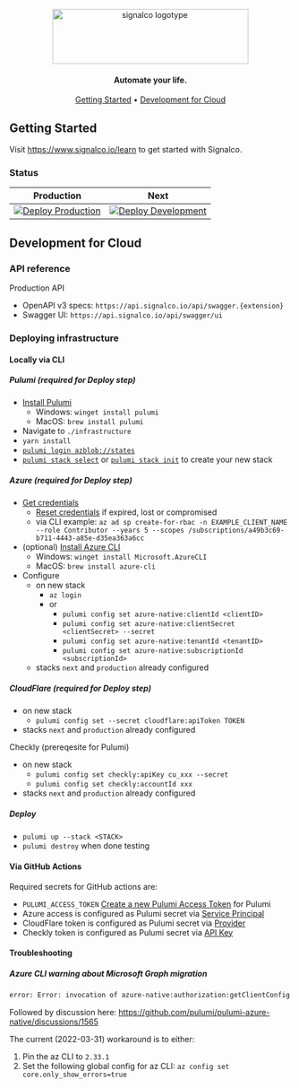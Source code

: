 <p align="center">
  <a href="https://www.signalco.io">
    <picture>
      <source media="(prefers-color-scheme: dark)" srcset="https://www.signalco.io/LogotypeDark.png">
      <img height="98" width="350" alt="signalco logotype" src="https://www.signalco.io/LogotypeLight.png">
    </picture>
  </a>
</p>
<h4 align="center">Automate your life.</h4>

<p align="center">
  <a href="#getting-started">Getting Started</a> •
  <a href="#development-for-cloud">Development for Cloud</a>
</p>

## Getting Started

Visit <a aria-label="Signalco learn" href="https://www.signalco.io/learn">https://www.signalco.io/learn</a> to get started with Signalco.

### Status

| Production | Next |
|------------|------|
| [![Deploy Production](https://github.com/signalco-io/signalco/actions/workflows/infra-deploy.yml/badge.svg?branch=main)](https://github.com/signalco-io/signalco/actions/workflows/infra-deploy.yml) | [![Deploy Development](https://github.com/signalco-io/signalco/actions/workflows/infra-deploy.yml/badge.svg?branch=next)](https://github.com/signalco-io/signalco/actions/workflows/infra-deploy.yml) |

## Development for Cloud

### API reference

Production API

- OpenAPI v3 specs: `https://api.signalco.io/api/swagger.{extension}`
- Swagger UI: `https://api.signalco.io/api/swagger/ui`

### Deploying infrastructure

#### Locally via CLI

##### **Pulumi (required for Deploy step)**

- [Install Pulumi](https://www.pulumi.com/docs/get-started/install)
  - Windows: `winget install pulumi`
  - MacOS: `brew install pulumi`
- Navigate to `./infrastructure`
- `yarn install`
- [`pulumi login azblob://states`](https://www.pulumi.com/docs/reference/cli/pulumi_login/)
- [`pulumi stack select`](https://www.pulumi.com/docs/reference/cli/pulumi_stack_select/) or [`pulumi stack init`](https://www.pulumi.com/docs/reference/cli/pulumi_stack_init/) to create your new stack

##### **Azure (required for Deploy step)**

- [Get credentials](https://www.pulumi.com/registry/packages/azure-native/installation-configuration/#create-your-service-principal-and-get-your-tokens)
  - [Reset credentials](https://learn.microsoft.com/en-us/cli/azure/azure-cli-sp-tutorial-7?view=azure-cli-latest&tabs=bash) if expired, lost or compromised
  - via CLI example: `az ad sp create-for-rbac -n EXAMPLE_CLIENT_NAME --role Contributor --years 5 --scopes /subscriptions/a49b3c69-b711-4443-a85e-d35ea363a6cc`
- (optional) [Install Azure CLI](https://docs.microsoft.com/en-us/cli/azure/install-azure-cli)
  - Windows: `winget install Microsoft.AzureCLI`
  - MacOS: `brew install azure-cli`
- Configure
  - on new stack
    - `az login`
    - or
      - `pulumi config set azure-native:clientId <clientID>`
      - `pulumi config set azure-native:clientSecret <clientSecret> --secret`
      - `pulumi config set azure-native:tenantId <tenantID>`
      - `pulumi config set azure-native:subscriptionId <subscriptionId>`
  - stacks `next` and `production` already configured

##### **CloudFlare (required for Deploy step)**

- on new stack
  - `pulumi config set --secret cloudflare:apiToken TOKEN`
- stacks `next` and `production` already configured

Checkly (prereqesite for Pulumi)

- on new stack
  - `pulumi config set checkly:apiKey cu_xxx --secret`
  - `pulumi config set checkly:accountId xxx`
- stacks `next` and `production` already configured

##### **Deploy**

- `pulumi up --stack <STACK>`
- `pulumi destroy` when done testing

#### Via GitHub Actions

Required secrets for GitHub actions are:

- `PULUMI_ACCESS_TOKEN` [Create a new Pulumi Access Token](https://app.pulumi.com/account/tokens) for Pulumi
- Azure access is configured as Pulumi secret via [Service Principal](https://www.pulumi.com/registry/packages/azure-native/installation-configuration/#option-2-use-a-service-principal)
- CloudFlare token is configured as Pulumi secret via [Provider](https://www.pulumi.com/registry/packages/cloudflare/installation-configuration/#configuring-the-provider)
- Checkly token is configured as Pulumi secret via [API Key](https://www.pulumi.com/registry/packages/checkly/installation-configuration/#configuring-credentials)

#### Troubleshooting

##### Azure CLI warning about Microsoft Graph migration

```txt
error: Error: invocation of azure-native:authorization:getClientConfig returned an error: getting authenticated object ID: Error parsing json result from the Azure CLI: Error retrieving running Azure CLI: WARNING: The underlying Active Directory Graph API will be replaced by Microsoft Graph API in a future version of Azure CLI. Please carefully review all breaking changes introduced during this migration: https://docs.microsoft.com/cli/azure/microsoft-graph-migration
```

Followed by discussion here: <https://github.com/pulumi/pulumi-azure-native/discussions/1565>

The current (2022-03-31) workaround is to either:

1. Pin the az CLI to `2.33.1`
2. Set the following global config for az CLI: `az config set core.only_show_errors=true`
